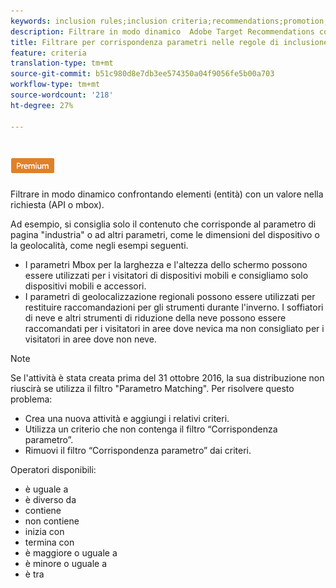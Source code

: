 ```yaml
---
keywords: inclusion rules;inclusion criteria;recommendations;promotion;promotions;dynamic filtering;dynamic;parameter matching
description: Filtrare in modo dinamico  Adobe Target Recommendations confrontando elementi (entità) con un valore nella richiesta (API o mbox).
title: Filtrare per corrispondenza parametri nelle regole di inclusione dinamica in  Adobe Target Recommendations
feature: criteria
translation-type: tm+mt
source-git-commit: b51c980d8e7db3ee574350a04f9056fe5b00a703
workflow-type: tm+mt
source-wordcount: '218'
ht-degree: 27%

---
```



# ![Corrispondenza parametri PREMIUM](/help/assets/premium.png)

Filtrare in modo dinamico confrontando elementi (entità) con un valore nella richiesta (API o mbox).

Ad esempio, si consiglia solo il contenuto che corrisponde al parametro di pagina &quot;industria&quot; o ad altri parametri, come le dimensioni del dispositivo o la geolocalità, come negli esempi seguenti.

* I parametri Mbox per la larghezza e l&#39;altezza dello schermo possono essere utilizzati per i visitatori di dispositivi mobili e consigliamo solo dispositivi mobili e accessori.
* I parametri di geolocalizzazione regionali possono essere utilizzati per restituire raccomandazioni per gli strumenti durante l&#39;inverno. I soffiatori di neve e altri strumenti di riduzione della neve possono essere raccomandati per i visitatori in aree dove nevica ma non consigliato per i visitatori in aree dove non neve.

>[!NOTE]
>
>Se l&#39;attività è stata creata prima del 31 ottobre 2016, la sua distribuzione non riuscirà se utilizza il filtro &quot;Parametro Matching&quot;. Per risolvere questo problema:
>
>* Crea una nuova attività e aggiungi i relativi criteri.
>* Utilizza un criterio che non contenga il filtro “Corrispondenza parametro”.
>* Rimuovi il filtro “Corrispondenza parametro” dai criteri.


Operatori disponibili:

* è uguale a
* è diverso da
* contiene
* non contiene
* inizia con
* termina con
* è maggiore o uguale a
* è minore o uguale a
* è tra